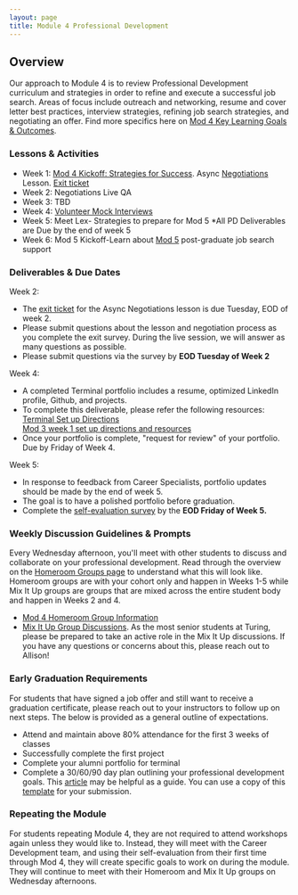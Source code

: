 ```yaml
---
layout: page
title: Module 4 Professional Development
---
```


## Overview
Our approach to Module 4 is to review Professional Development curriculum and strategies in order to refine and execute a successful job search. Areas of focus include outreach and networking, resume and cover letter best practices, interview strategies, refining job search strategies, and negotiating an offer. Find more specifics here on [Mod 4 Key Learning Goals & Outcomes](/module_four/mod4_learning_goals).

### Lessons & Activities

* Week 1: [Mod 4 Kickoff: Strategies for Success](/module_four/week1_kickoff).
           Async [Negotiations](/module_four/negotiations) Lesson. [Exit ticket]( https://forms.gle/v9vb4doeBpE3WNHZ8)
* Week 2: Negotiations Live QA
* Week 3: TBD
* Week 4: [Volunteer Mock Interviews](/module_four/mod4_mock_interviews)
* Week 5: Meet Lex- Strategies to prepare for Mod 5 
          *All PD Deliverables are Due by the end of week 5
* Week 6: Mod 5 Kickoff-Learn about [Mod 5](/module-5/index) post-graduate job search support

### Deliverables & Due Dates

Week 2: 
* The [exit ticket](https://forms.gle/v9vb4doeBpE3WNHZ8) for the Async Negotiations lesson is due Tuesday, EOD of week 2. 
* Please submit questions about the lesson and negotiation process as you complete the exit survey. During the live session, we will       answer as many questions as possible.
* Please submit questions via the survey by **EOD Tuesday of Week 2** 

Week 4:
* A completed Terminal portfolio includes a resume, optimized LinkedIn profile, Github, and projects.
* To complete this deliverable, please refer the following resources:
   [Terminal Set up Directions](https://careerdev.turing.edu/resources/terminal_directions)   
   [Mod 3 week 1 set up directions and resources](https://careerdev.turing.edu/module_three/mod3_week1)
* Once your portfolio is complete, "request for review" of your portfolio. Due by Friday of Week 4.

Week 5:
* In response to feedback from Career Specialists, portfolio updates should be made by the end of week 5. 
* The goal is to have a polished portfolio before graduation.
* Complete the [self-evaluation survey](https://airtable.com/shrsS9pDedt4Jvnkd) by the **EOD Friday of Week 5.** 

### Weekly Discussion Guidelines & Prompts
Every Wednesday afternoon, you'll meet with other students to discuss and collaborate on your professional development. Read through the overview on the [Homeroom Groups page](/student_discussion_groups/index) to understand what this will look like. Homeroom groups are with your cohort only and happen in Weeks 1-5 while Mix It Up groups are groups that are mixed across the entire student body and happen in Weeks 2 and 4.

  * [Mod 4 Homeroom Group Information](/student_discussion_groups/mod4_homeroom_discussion_prompts)
  * [Mix It Up Group Discussions](/mixed_groups/index). As the most senior students at Turing, please be prepared to take an active role in the Mix It Up discussions. If you have any questions or concerns about this, please reach out to Allison!

### Early Graduation Requirements

For students that have signed a job offer and still want to receive a graduation certificate, please reach out to your instructors to follow up on next steps. The below is provided as a general outline of expectations.

  * Attend and maintain above 80% attendance for the first 3 weeks of classes
  * Successfully complete the first project
  * Complete your alumni portfolio for terminal
  * Complete a 30/60/90 day plan outlining your professional development goals. This [article](https://www.themuse.com/advice/30-60-90-day-plan-instructions-template-example) may be helpful as a guide. You can use a copy of this [template](https://docs.google.com/document/d/1Ak0aP-b8D99cD_uYNaw4Ojo7A8HaJnaTso_U1ooTCfo/edit#)  for your submission.

### Repeating the Module
For students repeating Module 4, they are not required to attend workshops again unless they would like to. Instead, they will meet with the Career Development team, and using their self-evaluation from their first time through Mod 4, they will create specific goals to work on during the module. They will continue to meet with their Homeroom and Mix It Up groups on Wednesday afternoons. 
